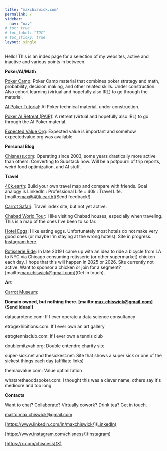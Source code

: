 ```yaml
---
title: "maxchiswick.com"
permalink: /
sidebar:
  nav: "nav"
# toc: true
# toc_label: "TOC"
# toc_sticky: true
layout: single
---
```

Hello! This is an index page for a selection of my websites, active and inactive and various points in between. 

**Poker/AI/Math** 

[Poker Camp](https://pokercamp.org): Poker Camp material that combines poker strategy and math, probability, decision making, and other related skills. Under construction. Also cohort learning (virtual and hopefully also IRL) to go through the material.  

[AI Poker Tutorial](https://aipokertutorial.com): AI Poker technical material, under construction.

[Poker AI Retreat (PAIR)](https://pokerairetreat.com): A retreat (virtual and hopefully also IRL) to go through the AI Poker material.

[Expected Value Org](https://expectedvalue.org): Expected value is important and somehow expectedvalue.org was available.  

**Personal Blog** 

[Chisness.com](https://chisness.com): Operating since 2003, some years drastically more active than others. Converting to Substack now. Will be a potpourri of trip reports, weird food optimization, and AI stuff. 

**Travel**

[40k.earth](https://40k.earth): Build your own travel map and compare with friends. Goal analogy is LinkedIn : Professional Life :: 40k : Travel Life. [mailto:max@40k.earth](Send feedback!) 

[Carrot Safari](https://carrotsafari.com): Travel index site, but not yet active. 

[Chabad World Tour](https://chabadworldtour.com): I like visiting Chabad houses, especially when traveling. This is a map of the ones I've been to so far. 

[Hotel Eggs](https://hoteleggs.com): I like eating eggs. Unfortunately most hotels do not make very good ones (or maybe I'm staying at the wrong hotels). Site in progress. [Instagram here](https://instagram.com/hoteleggs).

[Rotisserie Ride](https://rotisserieride.com): In late 2019 I came up with an idea to ride a bicycle from LA to NYC via Chicago consuming rotisserie (or other supermarket) chicken each day. I hope that this will happen in 2025 or 2026. Site currently not active. Want to sponsor a chicken or join for a segment? [mailto:max.chiswick@gmail.com](Get in touch).

**Art** 

[Carrot Museum](https://carrotmuseum.org): 

**Domain owned, but nothing there. [mailto:max.chiswick@gmail.com](Send ideas!)**

datacarotene.com: If I ever operate a data science consultancy

etrogexhibitions.com: If I ever own an art gallery

etrogtennisclub.com: If I ever own a tennis club

doublemitzvah.org: Double entendre charity site

super-sick.net and thesickest.net: Site that shows a super sick or one of the sickest things each day (affiliate links)

themaxvalue.com: Value optimization

whataretheoddspoker.com: I thought this was a clever name, others say it's mediocre and too long

**Contacts** 

Want to chat? Collaborate? Virtually cowork? Drink tea? 
Get in touch. 

[mailto:max.chiswick@gmail.com](Email) 

[https://www.linkedin.com/in/maxchiswick/](LinkedIn)

[https://www.instagram.com/chisness/](Instagram)

[https://x.com/chisness](X)
